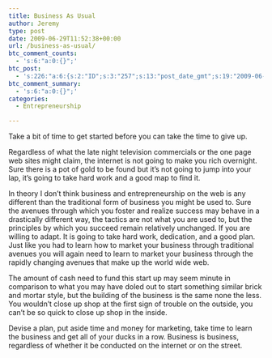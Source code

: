```yaml
---
title: Business As Usual
author: Jeremy
type: post
date: 2009-06-29T11:52:38+00:00
url: /business-as-usual/
btc_comment_counts:
  - 's:6:"a:0:{}";'
btc_post:
  - 's:226:"a:6:{s:2:"ID";s:3:"257";s:13:"post_date_gmt";s:19:"2009-06-29 11:52:38";s:23:"initial_import_date_gmt";s:19:"2009-06-29 11:54:06";s:20:"last_import_date_gmt";s:19:"0000-00-00 00:00:00";s:4:"hits";s:1:"0";s:6:"misses";s:1:"0";}";'
btc_comment_summary:
  - 's:6:"a:0:{}";'
categories:
  - Entrepreneurship

---
```

Take a bit of time to get started before you can take the time to give up.

Regardless of what the late night television commercials or the one page web sites might claim, the internet is not going to make you rich overnight. Sure there is a pot of gold to be found but it&#8217;s not going to jump into your lap, it&#8217;s going to take hard work and a good map to find it.

In theory I don&#8217;t think business and entrepreneurship on the web is any different than the traditional form of business you might be used to. Sure the avenues through which you foster and realize success may behave in a drastically different way, the tactics are not what you are used to, but the principles by which you succeed remain relatively unchanged. If you are willing to adapt. It is going to take hard work, dedication, and a good plan. Just like you had to learn how to market your business through traditional avenues you will again need to learn to market your business through the rapidly changing avenues that make up the world wide web.

The amount of cash need to fund this start up may seem minute in comparison to what you may have doled out to start something similar brick and mortar style, but the building of the business is the same none the less. You wouldn&#8217;t close up shop at the first sign of trouble on the outside, you can&#8217;t be so quick to close up shop in the inside.

Devise a plan, put aside time and money for marketing, take time to learn the business and get all of your ducks in a row. Business is business, regardless of whether it be conducted on the internet or on the street.